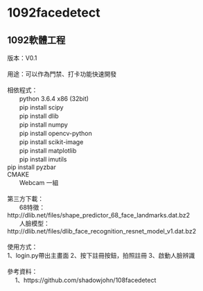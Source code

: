 # 1092facedetect
<h2>1092軟體工程</h2>
版本：V0.1<br>
<br>
用途：可以作為門禁、打卡功能快速開發<br>
<br>
相依程式：<br>
　　python 3.6.4 x86 (32bit)<br>
　　pip install scipy<br>
　　pip install dlib<br>
　　pip install numpy<br>
　　pip install opencv-python<br>
　　pip install scikit-image<br>
　　pip install matplotlib<br>
　　pip install imutils<br>
    pip install pyzbar<br>
    CMAKE<br>
　　Webcam 一組<br>
<br>
第三方下載：<br>
　　68特徵：http://dlib.net/files/shape_predictor_68_face_landmarks.dat.bz2<br>
　　人臉模型：http://dlib.net/files/dlib_face_recognition_resnet_model_v1.dat.bz2<br>
<br>
使用方式：<br>
    1、login.py帶出主畫面
    2、按下註冊按鈕，拍照註冊
    3、啟動人臉辨識
    
<br>

<br>
參考資料：<br>
　  1、https://github.com/shadowjohn/108facedetect
